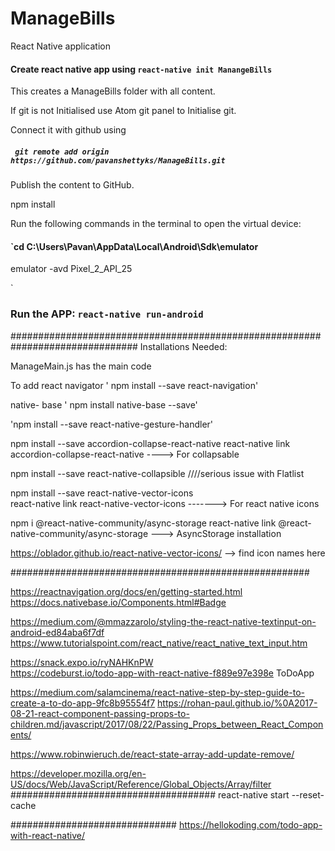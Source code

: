 # ManageBills
React Native application

#### Create react native app using `react-native init ManangeBills`
This creates a ManageBills folder with all content.

If git is not Initialised use Atom git panel to Initialise git.

Connect it with github using

##### ` git remote add origin https://github.com/pavanshettyks/ManageBills.git`

Publish the content to GitHub.

npm install

Run the following commands in the terminal to open the virtual device:

#### `cd C:\Users\Pavan\AppData\Local\Android\Sdk\emulator

emulator -avd Pixel_2_API_25

`

### Run the APP: `react-native run-android`

###############################################################################
Installations Needed:

ManageMain.js has the main code

To add react navigator ' npm install --save react-navigation'

native- base ' npm install native-base --save'

'npm install --save react-native-gesture-handler'

npm install --save accordion-collapse-react-native
react-native link accordion-collapse-react-native      ----> For collapsable

npm install --save react-native-collapsible  ////serious issue with Flatlist

npm install --save react-native-vector-icons  
react-native link react-native-vector-icons -------> For react native icons


npm i @react-native-community/async-storage
 react-native link @react-native-community/async-storage ---> AsyncStorage installation

https://oblador.github.io/react-native-vector-icons/ --> find icon names here

######################################################

https://reactnavigation.org/docs/en/getting-started.html
https://docs.nativebase.io/Components.html#Badge

https://medium.com/@mmazzarolo/styling-the-react-native-textinput-on-android-ed84aba6f7df
https://www.tutorialspoint.com/react_native/react_native_text_input.htm


https://snack.expo.io/ryNAHKnPW  
https://codeburst.io/todo-app-with-react-native-f889e97e398e ToDoApp

https://medium.com/salamcinema/react-native-step-by-step-guide-to-create-a-to-do-app-9fc8b95554f7
https://rohan-paul.github.io/%0A2017-08-21-react-component-passing-props-to-children.md/javascript/2017/08/22/Passing_Props_between_React_Components/

https://www.robinwieruch.de/react-state-array-add-update-remove/

https://developer.mozilla.org/en-US/docs/Web/JavaScript/Reference/Global_Objects/Array/filter
#####################################
react-native start --reset-cache




##############################
https://hellokoding.com/todo-app-with-react-native/
